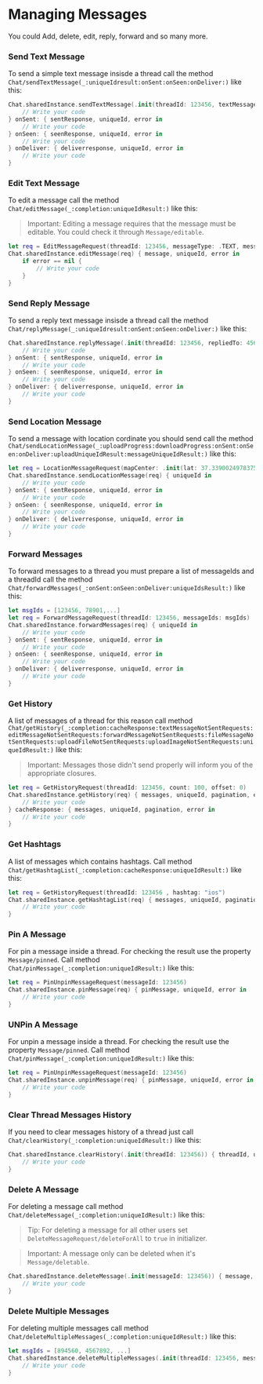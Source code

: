 # Managing Messages
You could Add, delete, edit, reply, forward and so many more.

### Send Text Message

To send a simple text message insisde a thread call the method ``Chat/sendTextMessage(_:uniqueIdresult:onSent:onSeen:onDeliver:)`` like this:

```swift
Chat.sharedInstance.sendTextMessage(.init(threadId: 123456, textMessage: "Hello", messageType: .TEXT)) { uniqueId in
    // Write your code
} onSent: { sentResponse, uniqueId, error in
    // Write your code
} onSeen: { seenResponse, uniqueId, error in
    // Write your code
} onDeliver: { deliverresponse, uniqueId, error in
    // Write your code
}
```

### Edit Text Message

To edit a message call the method ``Chat/editMessage(_:completion:uniqueIdResult:)`` like this:

>Important: Editing a message requires that the message must be editable. You could check it through ``Message/editable``.

```swift
let req = EditMessageRequest(threadId: 123456, messageType: .TEXT, messageId: 4567890, textMessage: "Edited Text Message")
Chat.sharedInstance.editMessage(req) { message, uniqueId, error in
    if error == nil {
        // Write your code
    }
}
```

### Send Reply Message 

To send a reply text message insisde a thread call the method ``Chat/replyMessage(_:uniqueIdresult:onSent:onSeen:onDeliver:)`` like this:

```swift
Chat.sharedInstance.replyMessage(.init(threadId: 123456, repliedTo: 4567890, textMessage: "Hello", messageType: .TEXT)) { uniqueId in
    // Write your code
} onSent: { sentResponse, uniqueId, error in
    // Write your code
} onSeen: { seenResponse, uniqueId, error in
    // Write your code
} onDeliver: { deliverresponse, uniqueId, error in
    // Write your code
}
```


### Send Location Message 

To send a message with location cordinate you should send call the method ``Chat/sendLocationMessage(_:uploadProgress:downloadProgress:onSent:onSeen:onDeliver:uploadUniqueIdResult:messageUniqueIdResult:)`` like this:

```swift
let req = LocationMessageRequest(mapCenter: .init(lat: 37.33900249783756, lng: -122.00944807880965), threadId: 123456, userGroupHash: "XYZ....")
Chat.sharedInstance.sendLocationMessage(req) { uniqueId in
    // Write your code
} onSent: { sentResponse, uniqueId, error in
    // Write your code
} onSeen: { seenResponse, uniqueId, error in
    // Write your code
} onDeliver: { deliverresponse, uniqueId, error in
    // Write your code
}
```


### Forward Messages 

To forward messages to a thread you must prepare a list of messageIds and a threadId call the method ``Chat/forwardMessages(_:onSent:onSeen:onDeliver:uniqueIdsResult:)`` like this:

```swift
let msgIds = [123456, 78901,...]
let req = ForwardMessageRequest(threadId: 123456, messageIds: msgIds)
Chat.sharedInstance.forwardMessages(req) { uniqueId in
    // Write your code
} onSent: { sentResponse, uniqueId, error in
    // Write your code
} onSeen: { seenResponse, uniqueId, error in
    // Write your code
} onDeliver: { deliverresponse, uniqueId, error in
    // Write your code
}
```

### Get History

A list of messages of a thread for this reason call method ``Chat/getHistory(_:completion:cacheResponse:textMessageNotSentRequests:editMessageNotSentRequests:forwardMessageNotSentRequests:fileMessageNotSentRequests:uploadFileNotSentRequests:uploadImageNotSentRequests:uniqueIdResult:)`` like this:
>Important: Messages those didn't send properly will inform you of the appropriate closures.
```swift
let req = GetHistoryRequest(threadId: 123456, count: 100, offset: 0)
Chat.sharedInstance.getHistory(req) { messages, uniqueId, pagination, error in
    // Write your code
} cacheResponse: { messages, uniqueId, pagination, error in
    // Write your code
} 
```

### Get Hashtags

A list of messages which contains hashtags. Call method ``Chat/getHashtagList(_:completion:cacheResponse:uniqueIdResult:)`` like this:
```swift
let req = GetHistoryRequest(threadId: 123456 , hashtag: "ios")
Chat.sharedInstance.getHashtagList(req) { messages, uniqueId, pagination, error in
    // Write your code
}
```

### Pin A Message

For pin a message inside a thread. For checking the result use the property ``Message/pinned``. Call method ``Chat/pinMessage(_:completion:uniqueIdResult:)`` like this:

```swift
let req = PinUnpinMessageRequest(messageId: 123456)
Chat.sharedInstance.pinMessage(req) { pinMessage, uniqueId, error in
    // Write your code
}
```


### UNPin A Message

For unpin a message inside a thread. For checking the result use the property ``Message/pinned``. Call method ``Chat/pinMessage(_:completion:uniqueIdResult:)`` like this:

```swift
let req = PinUnpinMessageRequest(messageId: 123456)
Chat.sharedInstance.unpinMessage(req) { pinMessage, uniqueId, error in
    // Write your code
}
```


### Clear Thread Messages History

If you need to clear messages history of a thread just call ``Chat/clearHistory(_:completion:uniqueIdResult:)`` like this:

```swift
Chat.sharedInstance.clearHistory(.init(threadId: 123456)) { threadId, uniqueId, error in
    // Write your code
}
```


### Delete A Message

For deleting a message call method ``Chat/deleteMessage(_:completion:uniqueIdResult:)`` like this:

>Tip: For deleting a message for all other users set ``DeleteMessageRequest/deleteForAll`` to `true` in initializer.

>Important: A message only can be deleted when it's ``Message/deletable``.
```swift
Chat.sharedInstance.deleteMessage(.init(messageId: 123456)) { message, uniqueId, error in
    // Write your code
}
```

### Delete Multiple Messages

For deleting multiple messages call method ``Chat/deleteMultipleMessages(_:completion:uniqueIdResult:)`` like this:

```swift
let msgIds = [894560, 4567892, ...]
Chat.sharedInstance.deleteMultipleMessages(.init(threadId: 123456, messageIds: msgIds)) { messages, uniqueId, error in
    // Write your code
}
```
